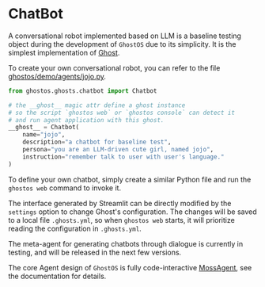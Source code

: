 # ChatBot

A conversational robot implemented based on LLM is a baseline testing object during the development of `GhostOS` due to
its simplicity.
It is the simplest implementation of [Ghost](/en/usages/ghost.md).

To create your own conversational robot, you can refer to the file
[ghostos/demo/agents/jojo.py](https://github.com/ghost-in-moss/GhostOS/tree/main/libs/ghostos/ghostos/demo/agents/jojo.py).

```python
from ghostos.ghosts.chatbot import Chatbot

# the __ghost__ magic attr define a ghost instance
# so the script `ghostos web` or `ghostos console` can detect it 
# and run agent application with this ghost.
__ghost__ = Chatbot(
    name="jojo",
    description="a chatbot for baseline test",
    persona="you are an LLM-driven cute girl, named jojo",
    instruction="remember talk to user with user's language."
)
```

To define your own chatbot, simply create a similar Python file and run the `ghostos web` command to invoke it.

The interface generated by Streamlit can be directly modified by the `settings` option to change Ghost's configuration.
The changes will be saved to a local file `.ghosts.yml`, so when `ghostos web` starts, it will prioritize reading the
configuration in `.ghosts.yml`.

The meta-agent for generating chatbots through dialogue is currently in testing, and will be released in the next few
versions.

The core Agent design of `GhostOS` is fully code-interactive [MossAgent](/en/usages/moss_agent.md), see the
documentation for
details.